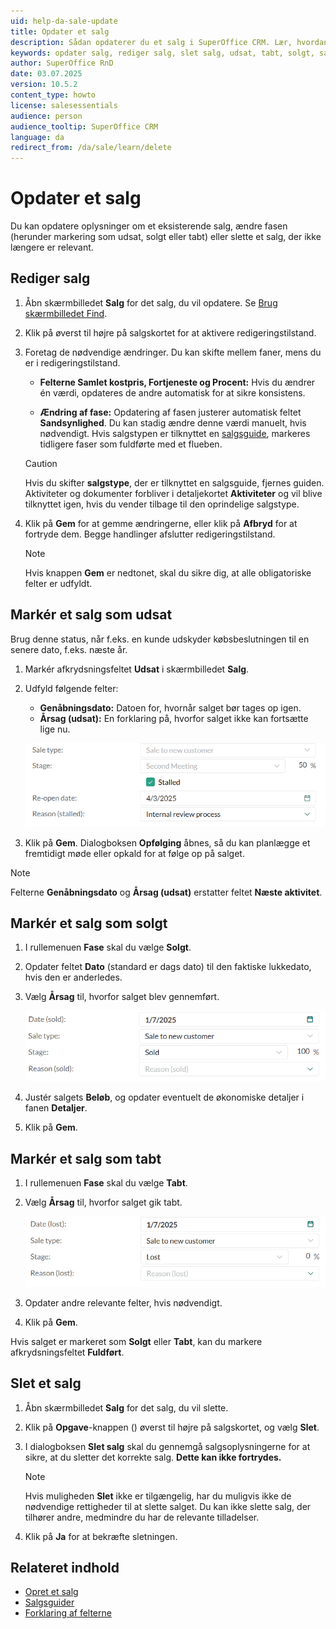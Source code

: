 ```yaml
---
uid: help-da-sale-update
title: Opdater et salg
description: Sådan opdaterer du et salg i SuperOffice CRM. Lær, hvordan du redigerer et salg, ændrer fase (herunder markering som udsat, solgt eller tabt) eller sletter et salg, der ikke længere er relevant.
keywords: opdater salg, rediger salg, slet salg, udsat, tabt, solgt, salg
author: SuperOffice RnD
date: 03.07.2025
version: 10.5.2
content_type: howto
license: salesessentials
audience: person
audience_tooltip: SuperOffice CRM
language: da
redirect_from: /da/sale/learn/delete
---
```


# Opdater et salg

Du kan opdatere oplysninger om et eksisterende salg, ændre fasen (herunder markering som udsat, solgt eller tabt) eller slette et salg, der ikke længere er relevant.

## Rediger salg

1. Åbn skærmbilledet **Salg** for det salg, du vil opdatere. Se [Brug skærmbilledet Find][5].

1. Klik på <i class="ph ph-pencil-simple" aria-hidden="true"></i> øverst til højre på salgskortet for at aktivere redigeringstilstand.

1. Foretag de nødvendige ændringer. Du kan skifte mellem faner, mens du er i redigeringstilstand.

    * **Felterne Samlet kostpris, Fortjeneste og Procent:** Hvis du ændrer én værdi, opdateres de andre automatisk for at sikre konsistens.

    * **Ændring af fase:** Opdatering af fasen justerer automatisk feltet **Sandsynlighed**. Du kan stadig ændre denne værdi manuelt, hvis nødvendigt. Hvis salgstypen er tilknyttet en [salgsguide][1], markeres tidligere faser som fuldførte med et flueben.

    > [!CAUTION]
    > Hvis du skifter **salgstype**, der er tilknyttet en salgsguide, fjernes guiden. Aktiviteter og dokumenter forbliver i detaljekortet **Aktiviteter** og vil blive tilknyttet igen, hvis du vender tilbage til den oprindelige salgstype.

1. Klik på **Gem** for at gemme ændringerne, eller klik på **Afbryd** for at fortryde dem. Begge handlinger afslutter redigeringstilstand.

    > [!NOTE]
    > Hvis knappen **Gem** er nedtonet, skal du sikre dig, at alle obligatoriske felter er udfyldt.

## <a id="stalled"></a>Markér et salg som udsat

Brug denne status, når f.eks. en kunde udskyder købsbeslutningen til en senere dato, f.eks. næste år.

1. Markér afkrydsningsfeltet **Udsat** i skærmbilledet **Salg**.

1. Udfyld følgende felter:
    * **Genåbningsdato:** Datoen for, hvornår salget bør tages op igen.
    * **Årsag (udsat):** En forklaring på, hvorfor salget ikke kan fortsætte lige nu.

    ![Udsat salg -screenshot][img1]

1. Klik på **Gem**. Dialogboksen **Opfølging** åbnes, så du kan planlægge et fremtidigt møde eller opkald for at følge op på salget.

> [!NOTE]
> Felterne **Genåbningsdato** og **Årsag (udsat)** erstatter feltet **Næste aktivitet**.

## Markér et salg som solgt

1. I rullemenuen **Fase** skal du vælge **Solgt**.

1. Opdater feltet **Dato** (standard er dags dato) til den faktiske lukkedato, hvis den er anderledes.

1. Vælg **Årsag** til, hvorfor salget blev gennemført.

    ![Solgt salg -screenshot][img2]

1. Justér salgets **Beløb**, og opdater eventuelt de økonomiske detaljer i fanen **Detaljer**.

1. Klik på **Gem**.

## Markér et salg som tabt

1. I rullemenuen **Fase** skal du vælge **Tabt**.

1. Vælg **Årsag** til, hvorfor salget gik tabt.

    ![Tabt salg -screenshot][img3]

1. Opdater andre relevante felter, hvis nødvendigt.

1. Klik på **Gem**.

Hvis salget er markeret som **Solgt** eller **Tabt**, kan du markere afkrydsningsfeltet **Fuldført**.

## <a id="delete"></a>Slet et salg

1. Åbn skærmbilledet **Salg** for det salg, du vil slette.

1. Klik på **Opgave**-knappen (<i class="ph ph-dots-three-circle-vertical" aria-hidden="true"></i>) øverst til højre på salgskortet, og vælg **Slet**.

1. I dialogboksen **Slet salg** skal du gennemgå salgsoplysningerne for at sikre, at du sletter det korrekte salg. **Dette kan ikke fortrydes.**

    > [!NOTE]
    > Hvis muligheden **Slet** ikke er tilgængelig, har du muligvis ikke de nødvendige rettigheder til at slette salget. Du kan ikke slette salg, der tilhører andre, medmindre du har de relevante tilladelser.

1. Klik på **Ja** for at bekræfte sletningen.

## Relateret indhold

* [Opret et salg][2]
* [Salgsguider][1]
* [Forklaring af felterne][3]

<!-- Referenced links -->
[1]: sales-guides.md
[2]: create.md
[3]: create.md#fields
[5]: ../../search-options/learn/find-screen.md

<!-- Referenced images -->
[img1]: ../../../media/loc/en/sale/stalled-sale.png
[img2]: ../../../media/loc/en/sale/won-sale.png
[img3]: ../../../media/loc/en/sale/lost-sale.png
